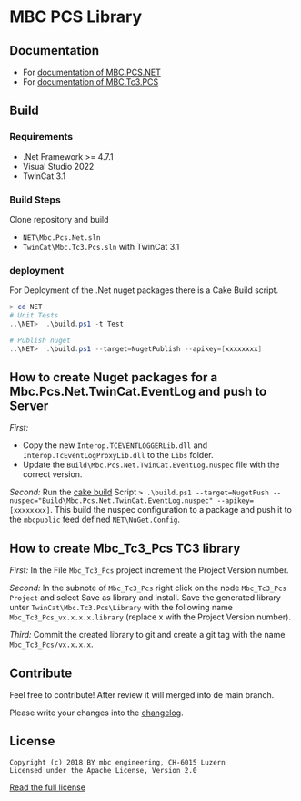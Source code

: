 # MBC PCS Library

## Documentation
- For [documentation of MBC.PCS.NET](NET/readme.md)
- For [documentation of MBC.Tc3.PCS](TwinCat\Mbc.Tc3.Pcs\Mbc_Tc3_Pcs\docs\Readme.md)

## Build
### Requirements
- .Net Framework >= 4.7.1
- Visual Studio 2022
- TwinCat 3.1

### Build Steps
Clone repository and build 
- `NET\Mbc.Pcs.Net.sln`
- `TwinCat\Mbc.Tc3.Pcs.sln` with TwinCat 3.1

### deployment

For Deployment of the .Net nuget packages there is a Cake Build script. 

```powershell
> cd NET
# Unit Tests
..\NET>  .\build.ps1 -t Test

# Publish nuget
..\NET>  .\build.ps1 --target=NugetPublish --apikey=[xxxxxxxx]
```



## How to create Nuget packages for a Mbc.Pcs.Net.TwinCat.EventLog and push to Server

_First:_ 
- Copy the new `Interop.TCEVENTLOGGERLib.dll` and `Interop.TcEventLogProxyLib.dll` to the `Libs` folder.
- Update the `Build\Mbc.Pcs.Net.TwinCat.EventLog.nuspec` file with the correct version.

_Second:_ Run the [cake build](https://cakebuild.net/) Script `> .\build.ps1 --target=NugetPush --nuspec="Build\Mbc.Pcs.Net.TwinCat.EventLog.nuspec" --apikey=[xxxxxxxx]`. This build the nuspec configuration to a package and push it to the `mbcpublic` feed defined `NET\NuGet.Config`.

## How to create Mbc_Tc3_Pcs TC3 library
_First:_ In the File `Mbc_Tc3_Pcs` project increment the Project Version number.

_Second:_ In the subnote of `Mbc_Tc3_Pcs` right click on the node `Mbc_Tc3_Pcs Project` and select Save as library and install. Save the generated library unter `TwinCat\Mbc.Tc3.Pcs\Library` with the following name `Mbc_Tc3_Pcs_vx.x.x.x.library` (replace x with the Project Version number).

_Third:_ Commit the created library to git and create a git tag with the name `Mbc_Tc3_Pcs/vx.x.x.x`.

## Contribute

Feel free to contribute! After review it will merged into de main branch.

Please write your changes into the [changelog](changelog.md).

## License
    Copyright (c) 2018 BY mbc engineering, CH-6015 Luzern
    Licensed under the Apache License, Version 2.0

[Read the full license](https://www.apache.org/licenses/LICENSE-2.0)